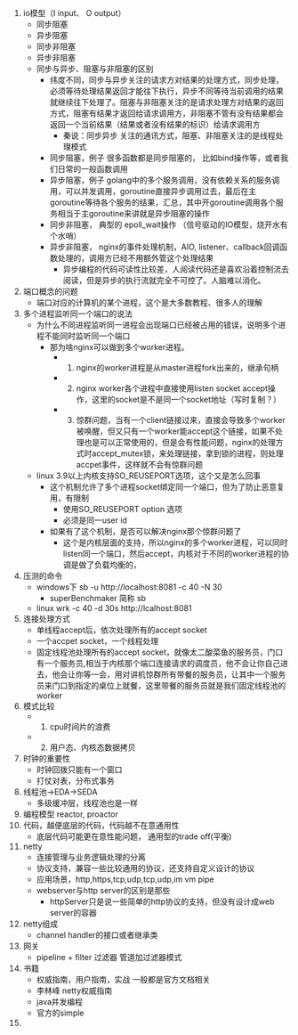 1. io模型（I input、 O output）
	-	同步阻塞
	-	异步阻塞
	-	同步非阻塞
	-	异步非阻塞
	-	同步与异步、阻塞与非阻塞的区别
		+	纬度不同，同步与异步关注的请求方对结果的处理方式，同步处理，必须等待处理结果返回才能往下执行，异步不同等待当前调用的结果就继续往下处理了。阻塞与非阻塞关注的是请求处理方对结果的返回方式，阻塞有结果才返回给请求调用方，非阻塞不管有没有结果都会返回一个当前结果（结果或者没有结果的标识）给请求调用方
			*	秦说：同步异步 关注的通讯方式，阻塞、非阻塞关注的是线程处理模式
		+	同步阻塞，例子 很多函数都是同步阻塞的， 比如bind操作等，或者我们日常的一般函数调用
		+	异步阻塞，例子 golang中的多个服务调用，没有依赖关系的服务调用，可以并发调用，goroutine直接异步调用过去，最后在主goroutine等待各个服务的结果，汇总，其中开goroutine调用各个服务相当于主goroutine来讲就是异步阻塞的操作
		+	同步非阻塞， 典型的 epoll_wait操作 （信号驱动的IO模型，烧开水有个水哨）
		+	异步非阻塞， nginx的事件处理机制，AIO, listener、callback回调函数处理的，调用方已经不用额外管这个处理结果
			*	异步编程的代码可读性比较差，人阅读代码还是喜欢沿着控制流去阅读，但是异步的执行流就完全不可控了。人脑难以消化。
2. 端口概念的问题
	-	端口对应的计算机的某个进程，这个是大多数教程、很多人的理解
3. 多个进程监听同一个端口的说法
	-	为什么不同进程监听同一进程会出现端口已经被占用的错误，说明多个进程不能同时监听同一个端口
		+	那为啥nginx可以做到多个worker进程。
			*	1. nginx的worker进程是从master进程fork出来的，继承句柄
			*	2. nginx worker各个进程中直接使用listen socket accept操作，这里的socket是不是同一个socket地址（写时复制？）
			*	3. 惊群问题，当有一个client链接过来，直接会导致多个worker被唤醒，但又只有一个worker能accept这个链接，如果不处理也是可以正常使用的，但是会有性能问题，nginx的处理方式时accept_mutex锁，来处理链接，拿到锁的进程，则处理accpet事件，这样就不会有惊群问题
	-	linux 3.9以上内核支持SO_REUSEPORT选项，这个又是怎么回事
		+	这个机制允许了多个进程socket绑定同一个端口，但为了防止恶意复用，有限制
			*	使用SO_REUSEPORT option 选项
			*	必须是同一user id 
		+	如果有了这个机制，是否可以解决nginx那个惊群问题了
			*	这个是内核层面的支持，所以nginx的多个worker进程，可以同时listen同一个端口，然后accept，内核对于不同的worker进程的协调是做了负载均衡的，
4. 压测的命令
	-	windows下 sb -u http://localhost:8081 -c 40 -N 30
		+	superBenchmaker 简称 sb
	-	linux wrk -c 40 -d 30s http://lcalhost:8081
5. 连接处理方式
	-	单线程accept后，依次处理所有的accept socket
	-	一个accpet socket，一个线程处理
	-	固定线程池处理所有的accept socket，就像太二酸菜鱼的服务员，门口有一个服务员,相当于内核那个端口连接请求的调度员，他不会让你自己进去，他会让你等一会，用对讲机惊群所有带餐的服务员，让其中一个服务员来门口到指定的桌位上就餐，这里带餐的服务员就是我们固定线程池的worker
6. 模式比较
	-	1. cpu时间片的浪费
	-	2. 用户态、内核态数据拷贝
7. 时钟的重要性
	-	时钟回拨只能有一个窗口
	-	打仗对表，分布式事务
8. 线程池->EDA->SEDA
	-	多级缓冲层，线程池也是一样
9. 	编程模型 reactor, proactor
10. 代码，越便底层的代码，代码越不在意通用性
	-	底层代码可能更在意性能问题， 通用型的trade off(平衡)
11. netty
	-	连接管理与业务逻辑处理的分离
	-	协议支持，兼容一些比较通用的协议，还支持自定义设计的协议
	-	应用场景，http,https,tcp,udp,tcp,udp,im vm pipe
	-	webserver与http server的区别是那些
		+	httpServer只是说一些简单的http协议的支持，但没有设计成web server的容器
12. netty组成
	-	channel handler的接口或者继承类
13. 网关
	-	pipeline + filter 过滤器 管道加过滤器模式
14. 书籍
	-	权威指南，用户指南，实战 一般都是官方文档相关
	-	李林峰 netty权威指南
	-	java并发编程
	-	官方的simple
15. 
